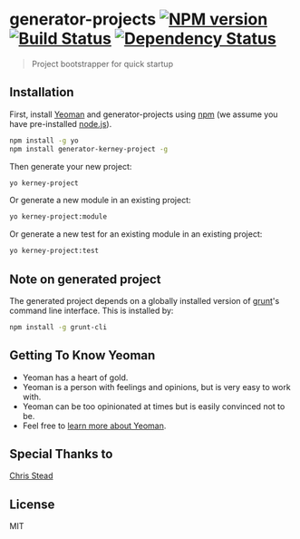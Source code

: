 # generator-projects [![NPM version][npm-image]][npm-url] [![Build Status][travis-image]][travis-url] [![Dependency Status][daviddm-image]][daviddm-url]
> Project bootstrapper for quick startup

## Installation

First, install [Yeoman](http://yeoman.io) and generator-projects using [npm](https://www.npmjs.com/) (we assume you have pre-installed [node.js](https://nodejs.org/)).

```bash
npm install -g yo
npm install generator-kerney-project -g
```

Then generate your new project:

```bash
yo kerney-project
```

Or generate a new module in an existing project:

```bash
yo kerney-project:module
```

Or generate a new test for an existing module in an existing project:

```bash
yo kerney-project:test
```

## Note on generated project
The generated project depends on a globally installed version of [grunt](https://www.npmjs.com/package/grunt)'s command line interface. This is installed by:

```bash
npm install -g grunt-cli
```



## Getting To Know Yeoman

 * Yeoman has a heart of gold.
 * Yeoman is a person with feelings and opinions, but is very easy to work with.
 * Yeoman can be too opinionated at times but is easily convinced not to be.
 * Feel free to [learn more about Yeoman](http://yeoman.io/).

## Special Thanks to 
[Chris Stead](http://www.chrisstead.com)

## License

MIT


[npm-image]: https://badge.fury.io/js/generator-projects.svg
[npm-url]: https://npmjs.org/package/generator-projects
[travis-image]: https://travis-ci.org/cmstead/generator-projects.svg?branch=master
[travis-url]: https://travis-ci.org/cmstead/generator-projects
[daviddm-image]: https://david-dm.org/cmstead/generator-projects.svg?theme=shields.io
[daviddm-url]: https://david-dm.org/cmstead/generator-projects
